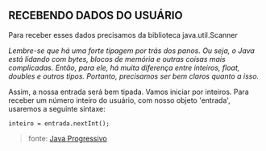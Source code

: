 RECEBENDO DADOS DO USUÁRIO
---
Para receber esses dados precisamos da biblioteca java.util.Scanner

_Lembre-se que há uma forte tipagem por trás dos panos. Ou seja, o Java está lidando com bytes, blocos de memória e outras coisas mais complicadas.
Então, para ele, há muita diferença entre inteiros, float, doubles e outros tipos. Portanto, precisamos ser bem claros quanto a isso._

Assim, a nossa entrada será bem tipada. Vamos iniciar por inteiros.
Para receber um número inteiro do usuário, com nosso objeto 'entrada', usaremos a seguinte sintaxe:
```
inteiro = entrada.nextInt();
```

> fonte: [Java Progressivo](http://www.javaprogressivo.net)
